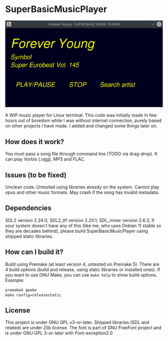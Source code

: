 # SuperBasicMusicPlayer

<img src="sbmp.png" alt="Super Basic Music Player screen" />

A WIP music player for Linux terminal. This code was initially made in few hours out of boredom while I was without internet connection, purely based on other projects I have made. I added and changed some things later on.

## How does it work?

You must pass a song file through command line (TODO via drag-drop). It can play Vorbis (.ogg), MP3 and FLAC.

## Issues (to be fixed)

Unclean code. Untested using libraries already on the system. Cannot play opus and other music formats. May crash if the song has invalid metadata.

## Dependencies

SDL2 version 2.24.0; SDL2_ttf version 2.20.1; SDL_mixer version 2.6.2;
If your system doesn't have any of this (like me, who uses Debian 11 stable so they are decades behind), please build SuperBasicMusicPlayer using shipped static libraries.

## How can I build it?

Build using Premake (at least version 4, untested on Premake 5). There are 4 build options (build and release, using static libraries or installed ones).
If you want to use GNU Make, you can use `make help` to show build options.
Example:
```
premake4 gmake
make config=releasestatic

```

## License

This project is under GNU GPL v3-or-later. Shipped libraries (SDL and related) are under Zlib license. The font is part of GNU FreeFont project and is under GNU GPL 3-or-later with Font-exception2.0
